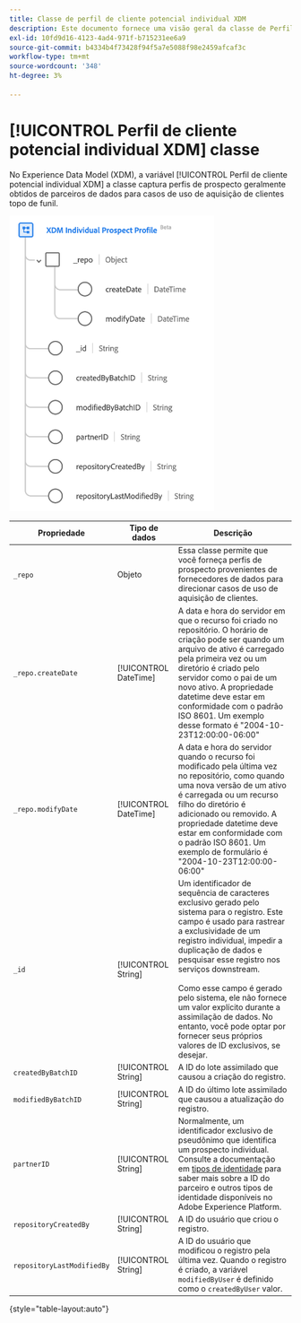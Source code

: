 ```yaml
---
title: Classe de perfil de cliente potencial individual XDM
description: Este documento fornece uma visão geral da classe de Perfil de cliente potencial individual XDM no Experience Data Model (XDM).
exl-id: 10fd9d16-4123-4ad4-971f-b715231ee6a9
source-git-commit: b4334b4f73428f94f5a7e5088f98e2459afcaf3c
workflow-type: tm+mt
source-wordcount: '348'
ht-degree: 3%

---
```


# [!UICONTROL Perfil de cliente potencial individual XDM] classe

No Experience Data Model (XDM), a variável [!UICONTROL Perfil de cliente potencial individual XDM] a classe captura perfis de prospecto geralmente obtidos de parceiros de dados para casos de uso de aquisição de clientes topo de funil.

![O diagrama do esquema da classe XDM Prospect.](../images/classes/individual-prospect-profile.png)

| Propriedade | Tipo de dados | Descrição |
| --- | --- | --- |
| `_repo` | Objeto | Essa classe permite que você forneça perfis de prospecto provenientes de fornecedores de dados para direcionar casos de uso de aquisição de clientes. |
| `_repo.createDate` | [!UICONTROL DateTime] | A data e hora do servidor em que o recurso foi criado no repositório. O horário de criação pode ser quando um arquivo de ativo é carregado pela primeira vez ou um diretório é criado pelo servidor como o pai de um novo ativo. A propriedade datetime deve estar em conformidade com o padrão ISO 8601. Um exemplo desse formato é &quot;2004-10-23T12:00:00-06:00&quot; |
| `_repo.modifyDate` | [!UICONTROL DateTime] | A data e hora do servidor quando o recurso foi modificado pela última vez no repositório, como quando uma nova versão de um ativo é carregada ou um recurso filho do diretório é adicionado ou removido. A propriedade datetime deve estar em conformidade com o padrão ISO 8601. Um exemplo de formulário é &quot;2004-10-23T12:00:00-06:00&quot; |
| `_id` | [!UICONTROL String] | Um identificador de sequência de caracteres exclusivo gerado pelo sistema para o registro. Este campo é usado para rastrear a exclusividade de um registro individual, impedir a duplicação de dados e pesquisar esse registro nos serviços downstream.<br><br>Como esse campo é gerado pelo sistema, ele não fornece um valor explícito durante a assimilação de dados. No entanto, você pode optar por fornecer seus próprios valores de ID exclusivos, se desejar. |
| `createdByBatchID` | [!UICONTROL String] | A ID do lote assimilado que causou a criação do registro. |
| `modifiedByBatchID` | [!UICONTROL String] | A ID do último lote assimilado que causou a atualização do registro. |
| `partnerID` | [!UICONTROL String] | Normalmente, um identificador exclusivo de pseudônimo que identifica um prospecto individual. Consulte a documentação em [tipos de identidade](../../identity-service/namespaces.md#identity-type) para saber mais sobre a ID do parceiro e outros tipos de identidade disponíveis no Adobe Experience Platform. |
| `repositoryCreatedBy` | [!UICONTROL String] | A ID do usuário que criou o registro. |
| `repositoryLastModifiedBy` | [!UICONTROL String] | A ID do usuário que modificou o registro pela última vez. Quando o registro é criado, a variável `modifiedByUser` é definido como o `createdByUser` valor. |

{style="table-layout:auto"}
